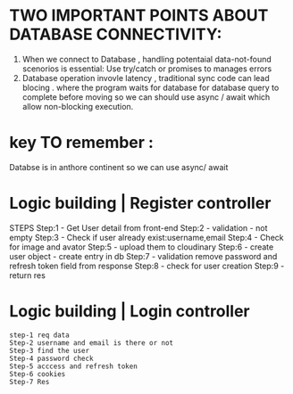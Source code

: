 # TWO IMPORTANT POINTS ABOUT DATABASE CONNECTIVITY:
 1. When we connect to Database , handling potentaial data-not-found scenorios is essential: Use try/catch or promises to manages errors
 2. Database operation invovle latency , traditional sync code can lead blocing . where the program waits for database for database query to complete before moving  so we can should use async / await which allow non-blocking execution.


# key TO remember :
Databse is in anthore continent so we can use async/ await 

# Logic building | Register controller
 STEPS
    Step:1 - Get User detail from front-end 
    Step:2 - validation - not empty
    Step:3 - Check if user already exist:username,email
    Step:4 - Check for image and avator
    Step:5 - upload them to cloudinary
    Step:6 - create user object - create entry in db
    Step:7 - validation remove password and refresh token field from response
    Step:8 - check for user creation
    Step:9 - return res

# Logic building | Login controller
    step-1 req data
    Step-2 username and email is there or not
    Step-3 find the user
    Step-4 password check
    Step-5 acccess and refresh token
    Step-6 cookies
    Step-7 Res    